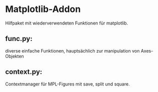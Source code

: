 # Matplotlib-Addon
 Hilfpaket mit wiederverwendeten Funktionen für matplotlib.
 
 
 ## func.py:
 diverse einfache Funktionen, hauptsächlich zur manipulation von Axes-Objekten
 
 ## context.py:
 Contextmanager für MPL-Figures mit save, split und square.
